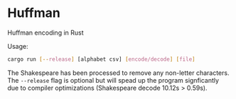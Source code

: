 # Huffman

Huffman encoding in Rust

Usage:

```sh
cargo run [--release] [alphabet csv] [encode/decode] [file] 
```

The Shakespeare has been processed to remove any non-letter characters.  
The `--release` flag is optional but will spead up the program signficantly due to compiler optimizations (Shakespeare decode 10.12s > 0.59s).
